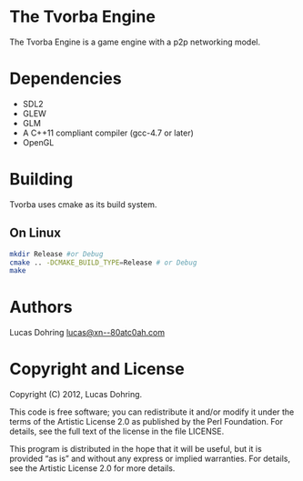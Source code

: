 The Tvorba Engine
=================
The Tvorba Engine is a game engine with a p2p networking model.

Dependencies
============
 - SDL2
 - GLEW
 - GLM
 - A C++11 compliant compiler (gcc-4.7 or later)
 - OpenGL

Building
========
Tvorba uses cmake as its build system.

On Linux
--------
```bash
mkdir Release #or Debug
cmake .. -DCMAKE_BUILD_TYPE=Release # or Debug
make
```

Authors
======
Lucas Dohring <lucas@xn--80atc0ah.com>

Copyright and License
=====================
Copyright (C) 2012, Lucas Dohring.

This code is free software; you can redistribute it and/or
modify it under the terms of the Artistic License 2.0 as
published by the Perl Foundation. For details, see the
full text of the license in the file LICENSE.

This program is distributed in the hope that it will be
useful, but it is provided “as is” and without any express
or implied warranties. For details, see the Artistic License 2.0
for more details.
